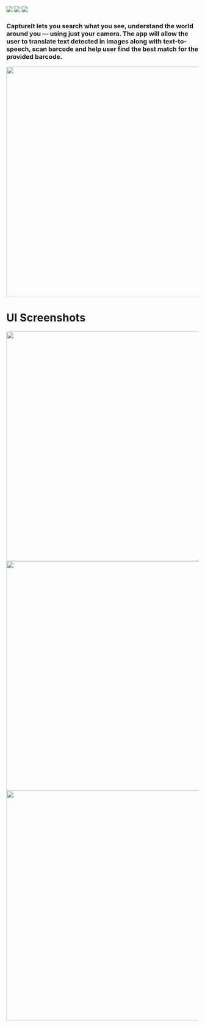 [![](https://img.shields.io/badge/Language-Dart-0180C6?style=for-the-badge&logo=Dart)](https://dart.dev/)
[![](https://img.shields.io/badge/Made%20With-Flutter-69B7F8?style=for-the-badge&logo=Flutter)](https://flutter.dev/)
[![](https://img.shields.io/badge/Integrated-Firebase-FFCB2B?style=for-the-badge&logo=Firebase)](https://firebase.google.com/)

<h3> CaptureIt lets you search what you see, understand the world around you — using just your camera. The app will allow the user to translate text detected in images along with text-to-speech, scan barcode and help user find the best match for the provided barcode. </h3>  

<img height="600" align="center" src="https://user-images.githubusercontent.com/59636993/146687274-269246cf-1e3a-4397-a226-8052c75f1180.jpeg">
  
<h1> UI Screenshots </h1>  

<img height="600" align="center" src="https://user-images.githubusercontent.com/59636993/146687383-5f2330dd-23d8-4c49-8aa4-0d501f3b000f.jpeg">
<img height="600" align="center" src="https://user-images.githubusercontent.com/59636993/146687385-6fb5387c-8a49-4a1e-9e13-a63bf7be93e8.jpeg">
<img height="600" align="center" src="https://user-images.githubusercontent.com/59636993/146687390-d892c593-7e51-4a4f-8baa-82d720c3ca3b.jpeg">




                                                                                
                                                                                                                        
